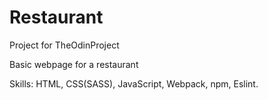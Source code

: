 # Restaurant

Project for TheOdinProject

Basic webpage for a restaurant

Skills: HTML, CSS(SASS), JavaScript, Webpack, npm, Eslint.